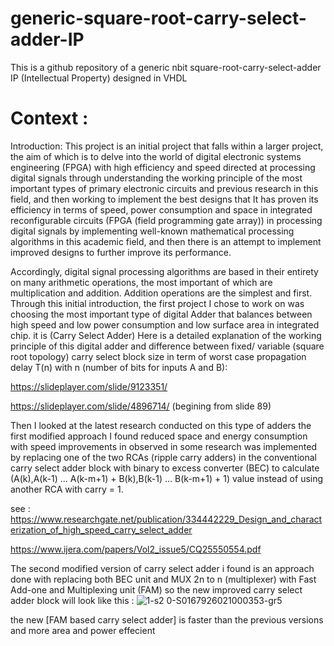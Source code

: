 # generic-square-root-carry-select-adder-IP
This is a github repository of a generic nbit square-root-carry-select-adder IP (Intellectual Property) designed in VHDL
# Context :
Introduction: This project is an initial project that falls within a larger project, the aim of which is to delve into the world of digital electronic systems engineering (FPGA) with high efficiency and speed directed at processing digital signals through understanding the working principle of the most important types of primary electronic circuits and previous research in this field, and then working to implement the best designs that It has proven its efficiency in terms of speed, power consumption and space in integrated reconfigurable circuits (FPGA (field programming gate array)) in processing digital signals by implementing well-known mathematical processing algorithms in this academic field, and then there is an attempt to implement improved designs to further improve its performance.

Accordingly, digital signal processing algorithms are based in their entirety on many arithmetic operations, the most important of which are multiplication and addition. Addition operations are the simplest and first. Through this initial introduction, the first project I chose to work on was choosing the most important type of digital Adder that balances between high speed and low power consumption and low surface area in integrated chip.
it is (Carry Select Adder)
Here is a detailed explanation of the working principle of this digital adder and difference between fixed/ variable (square root topology) carry select block size in term of worst case propagation delay T(n) with n (number of bits for inputs A and B):

https://slideplayer.com/slide/9123351/

https://slideplayer.com/slide/4896714/ (begining from slide 89)

Then I looked at the latest research conducted on this type of adders the first modified approach I found reduced space and energy consumption with speed improvements in observed in some research was implemented by replacing one of the two RCAs (ripple carry adders) in the conventional carry select adder block with binary to excess converter (BEC) to calculate 
(A(k),A(k-1) ... A(k-m+1) + B(k),B(k-1) ... B(k-m+1) + 1) value instead of using another RCA with carry = 1.

see : https://www.researchgate.net/publication/334442229_Design_and_characterization_of_high_speed_carry_select_adder

https://www.ijera.com/papers/Vol2_issue5/CQ25550554.pdf

The second modified version of carry select adder i found is an approach done with replacing both BEC unit and MUX 2n to n (multiplexer) with Fast Add-one and Multiplexing unit (FAM)
so the new improved carry select adder block will look like this : 
![1-s2 0-S0167926021000353-gr5](https://github.com/Fouad1999Elkhiati/generic-square-root-carry-select-adder-IP/assets/160315289/fba82273-adb7-4503-b54a-170099fdb18e)

the new [FAM based carry select adder] is faster than the previous versions and more area and power effecient
